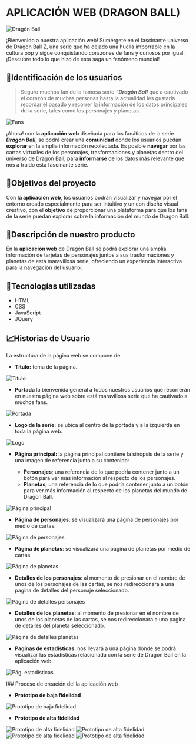 # APLICACIÓN WEB (DRAGON BALL)

![Dragón Ball](./assets/img/Aplicación%20web.png "APLICACIÓN WEB")

¡Bienvenido a nuestra aplicación web! Sumérgete en el fascinante universo de Dragon Ball Z, una serie que ha dejado una huella imborrable en la cultura pop y sigue conquistando corazones de fans y curiosos por igual. ¡Descubre todo lo que hizo de esta saga un fenómeno mundial!

## 🔎Identificación de los usuarios
>Seguro muchos fan de la famosa serie ***"Dragón Ball*** que a cautivado el corazón de muchas personas hasta la actualidad les gustaría recordar el pasado y recorrer la información de los datos principales de la serie, tales como los personajes y planetas.

![Fans](./assets/img/dragon-ball-fans.jpg "fans")

¡Ahora! con **la aplicación web** diseñada para los fanáticos de la serie ***Dragon Ball***, se podrá crear una **comunidad** donde los usuarios puedan **explorar** en la amplia información recolectada. Es posible **navegar** por las cartas virtuales de los personajes, trasformaciones y planetas dentro del universo de Dragon Ball, para **informarse** de los datos más relevante que nos a traído esta fascinante serie.

## 📌Objetivos del proyecto 

Con **la aplicación web**, los usuarios podrán visualizar y navegar por el entorno creado especialmente para ser intuitivo y un con diseño visual creativo, con el **objetivo** de proporcionar una plataforma para que los fans de la serie puedan explorar sobre la información del mundo de Dragon Ball.

## 📝Descripción de nuestro producto 

En la **aplicación web** de Dragón Ball se podrá explorar una amplia información de tarjetas de personajes juntos a sus trasformaciones y planetas de está maravillosa serie, ofreciendo un experiencia interactiva para la navegación del usuario.

## 🧩Tecnologías utilizadas 
- HTML
- CSS
- JavaScript
- JQuery

## 📈Historias de Usuario

La estructura de la página web se compone de:

- **Título:** tema de la página.

![Titulo](./assets/img/titulo.png "")

- **Portada** la bienvenida general a todos nuestros usuarios que recorrerán en nuestra página web sobre está maravillosa serie que ha cautivado a muchos fans.

![Portada](./assets/img/Aplicación%20web.png "bienvenida")

- **Logo de la serie:** se ubica al centro de la portada y a la izquierda en toda la página web.

![Logo](./assets/img/logo.png "Logo")

- **Página principal:** la página principal contiene la sinopsis de la serie y una imagen de referencia junto a su contenido:

    - **Personajes**; una referencia de lo que podría contener junto a un botón para ver más información al respecto de los personajes.
    - **Planetas**; una referencia de lo que podría contener junto a un botón para ver más información al respecto de los planetas del mundo de Dragon Ball.

![Página principal](./assets/img/pag%20principal.png "pág. principal")

- **Página de personajes**: se visualizará una página de personajes por medio de cartas.

![Página de personajes](./assets/img/personajes.png "pág. de personajes")

- **Página de planetas**: se visualizará una página de planetas por medio de cartas.

![Página de planetas](./assets/img/planetas.png "pág. de planetas")

- **Detalles de los personajes**:  al momento de presionar en el nombre de unos de los personajes de las cartas, se nos redireccionara a una pagina de detalles del personaje seleccionado.

![Página de detalles personajes](./assets/img/detalles%20perosnajes.png "pág. de detalles de personajes")

- **Detalles de los planetas**:  al momento de presionar en el nombre de unos de los planetas de las cartas, se nos redireccionara a una pagina de detalles del planeta seleccionado.

![Página de detalles planetas](./assets/img/detalles%20planeta.png "pág. de detalles planetas")

- **Paginas de estadísticas**: nos llevará a una página donde se podrá visualizar las estadísticas relacionada con la serie de Dragon Ball en la aplicación web.

![Pág. estadísticas](./assets/img/estadisticas%20.png "pág. estadísticas")

l## Proceso de creación del la aplicación web
- **Prototipo de baja fidelidad**

![Prototipo de baja fidelidad](./assets/img/baja.jpeg "baja fidelidad")

- **Prototipo de alta fidelidad**

![Prototipo de alta fidelidad](./assets/img/1.jpeg "alta fidelidad")
![Prototipo de alta fidelidad](./assets/img/2.jpeg "alta fidelidad")
![Prototipo de alta fidelidad](./assets/img/3.jpeg "alta fidelidad")
![Prototipo de alta fidelidad](./assets/img/4.jpeg "alta fidelidad")
